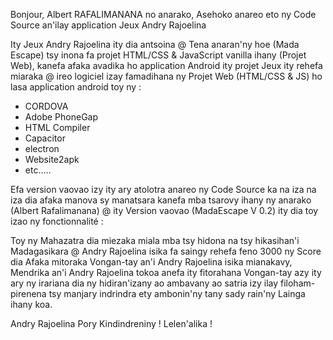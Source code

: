 Bonjour, Albert RAFALIMANANA no anarako, Asehoko anareo eto ny Code Source an'ilay application Jeux Andry Rajoelina

Ity Jeux Andry Rajoelina ity dia antsoina @ Tena anaran'ny hoe (Mada Escape) tsy inona fa projet HTML/CSS & JavaScript vanilla ihany (Projet Web),
kanefa afaka avadika ho application Android ity projet Jeux ity rehefa miaraka @ ireo logiciel izay famadihana ny Projet Web (HTML/CSS & JS) ho lasa application android toy ny :

  - CORDOVA
  - Adobe PhoneGap
  - HTML Compiler
  - Capacitor
  - electron
  - Website2apk
  - etc.....

   Efa version vaovao izy ity ary atolotra anareo ny Code Source ka na iza na iza dia afaka manova sy manatsara kanefa mba tsarovy ihany ny anarako (Albert Rafalimanana)
   @ ity Version vaovao (MadaEscape V 0.2) ity dia toy izao ny fonctionnalité :

   Toy ny Mahazatra dia miezaka miala mba tsy hidona na tsy hikasihan'i Madagasikara @ Andry Rajoelina isika fa saingy rehefa feno 3000 ny Score dia Afaka mitoraka Vongan-tay an'i Andry Rajoelina isika mianakavy,
   Mendrika an'i Andry Rajoelina tokoa anefa ity fitorahana Vongan-tay azy ity ary ny irariana dia ny hidiran'izany ao ambavany ao satria izy ilay filoham-pirenena tsy manjary indrindra ety ambonin'ny tany sady rain'ny Lainga ihany koa.

   Andry Rajoelina Pory Kindindreniny ! Lelen'alika !
